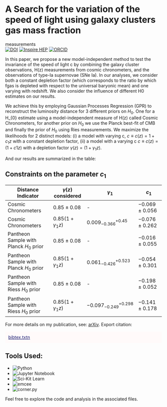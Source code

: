 # A Search for the variation of the speed of light using galaxy clusters gas mass fraction
measurements   
[![DOI](https://zenodo.org/badge/DOI/10.1088/1475-7516/2021/10/084.svg)](https://doi.org/10.1088/1475-7516/2021/11/034)
[![Inspire HEP](https://img.shields.io/badge/Inspire-HEP-orange)](https://inspirehep.net/literature/1933934)
[![ORCID](https://img.shields.io/badge/ORCID-0000--0001--7182--7273-green)](https://orcid.org/0000-0001-7182-7273)



In this paper, we propose a new model-independent method to test the invariance of the speed of
light c by combining the galaxy cluster observations, H(z) measurements from cosmic chronometers,
and the observations of type-Ia supernovae (SNe Ia). In our analyses, we consider both a constant
depletion factor (which corresponds to the ratio by which fgas is depleted with respect to the
universal baryonic mean) and one varying with redshift. We also consider the influence of different
H0 estimates on our results.

We achieve this by employing Gaussian Processes Regression (GPR) to reconstruct the luminosity distance for 3 different priors on $H_{0}$. One for a H_{0} estimate using
a model-independent measure of H(z) called Cosmic Chronometers, for another prior on $H_{0}$ we use the Planck best-fit of CMB and finally the prior of $H_{0}$ using Ries measurements. We maximize the likelihoods for 2 distinct models: (i) a model with  varying c, $c \equiv c(z) = 1 + c_{1}z$ with a constant depletion factor, (ii) a model with a varying c $c\equiv c(z) = (1 + c{1}z)$ with a depletion factor $\gamma (z) = (1+\gamma_{1}z)$. 

And our results are summarized in the table:

## Constraints on the parameter $c_1$

| **Distance Indicator**                   | $\gamma(z)$ considered | **$\gamma_1$**             | **$c_1$**              |
|-----------------------------------------|------------------------|----------------------------|------------------------|
| Cosmic Chronometers                     | $0.85\pm0.08$          | -                          | $-0.069\pm0.056$      |
| Cosmic Chronometers                     | $0.85(1+\gamma_1z)$    | $0.009^{+0.45}_{-0.366}$    | $-0.076\pm0.262$      |
| Pantheon Sample with Planck $H_0$ prior | $0.85\pm0.08$          | -                          | $-0.016\pm0.055$      |
| Pantheon Sample with Planck $H_0$ prior | $0.85(1+\gamma_1z)$    | $0.061^{+0.523}_{-0.426}$  | $-0.054\pm0.301$      |
| Pantheon Sample with Riess $H_0$ prior   | $0.85\pm0.08$          | -                          | $-0.198\pm0.052$      |
| Pantheon Sample with Riess $H_0$ prior   | $0.85(1+\gamma_1z)$    | $-0.097^{+0.298}_{-0.249}$ | $-0.141\pm0.178$     |

For more details on my publication, see: [arXiv](https://arxiv.org/abs/2109.14512v1).
Export citation:
<div style="background-color: Snow; padding: 10px; margin-top: 10px;">
    <a href="https://htmlpreview.github.io/?https://github.com/aCosmicDebugger/Galaxy-Clusters-Cosmic-Chronometers-EEP/blob/main/bibtex.html" style="color: MidnightBlue;">bibtex.txtn</a>
</div>



## Tools Used:


- ![Python](https://img.shields.io/badge/Python-3.11-blue)
- ![Jupyter Notebook](https://img.shields.io/badge/Jupyter%20Notebook-5.3.0-orange)
- ![Sci-Kit Learn](https://img.shields.io/badge/Sci--Kit%20Learn-1.2.2-yellow)
- ![emcee](https://img.shields.io/badge/emcee-3.1.4-green)
- ![corner.py](https://img.shields.io/badge/corner.py-2.2.2-cerulean)




Feel free to explore the code and analysis in the associated files.

